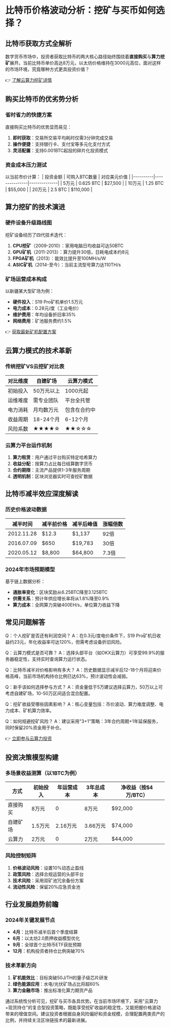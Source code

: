 # 比特币价格波动分析：挖矿与买币如何选择？

## 比特币获取方式全解析

数字货币市场中，投资者获取比特币的两大核心路径始终围绕着**直接购买**与**算力挖矿**展开。当前比特币单价高达8万元，以太坊价格维持在3000元高位，面对这样的市场环境，究竟哪种方式更具投资价值？

👉 [了解云算力挖矿详情](https://bit.ly/okx_welcome)

## 购买比特币的优劣势分析

### 省时省力的快捷方案
直接购买比特币的优势显而易见：
1. **即时获取**：交易所交易平均耗时仅需3分钟完成交易
2. **操作便捷**：支持银行卡、支付宝等多元化支付方式
3. **灵活配置**：支持0.001BTC起投的碎片化投资模式

### 资金成本压力测试
以当前市价计算：
| 投资金额 | 可购入BTC数量 | 对应美元价值 |
|----------|---------------|--------------|
| 5万元    | 0.625 BTC     | $27,500      |
| 10万元   | 1.25 BTC      | $55,000      |
| 20万元   | 2.5 BTC       | $110,000     |

## 算力挖矿的技术演进

### 硬件设备升级路线图
挖矿设备经历了四代技术迭代：
1. **CPU挖矿**（2009-2010）：家用电脑日均收益可达50BTC
2. **GPU矿机**（2011-2013）：算力提升30倍，日耗电成本约8元
3. **FPGA矿机**（2013）：能效比提升至100MH/s/W
4. **ASIC矿机**（2014-至今）：当前主流型号算力达110TH/s

### 矿场运营成本构成
以新疆某大型矿场为例：
- **硬件投入**：S19 Pro矿机单价1.5万元
- **电力成本**：0.28元/度（工业电价）
- **维护费用**：年均设备折旧率35%
- **网络费用**：矿池服务费约1.5%

👉 [获取最新矿机配置方案](https://bit.ly/okx_welcome)

## 云算力模式的技术革新

### 传统挖矿VS云挖矿对比表
| 对比维度     | 自建矿场       | 云算力模式     |
|--------------|----------------|----------------|
| 初始投入     | 50万元以上     | 1000元起       |
| 运维难度     | 需专业团队     | 平台全托管     |
| 电力消耗     | 月均数万元     | 包含在合约中   |
| 收益周期     | 18-24个月      | 6-12个月       |
| 风险系数     | ★★★★☆         | ★★☆☆☆         |

### 云算力平台运作机制
1. **算力租赁**：用户通过平台购买特定哈希算力
2. **收益分配**：按算力占比每日结算数字货币
3. **合约期限**：主流产品提供1-3年服务周期
4. **透明机制**：区块浏览器实时可查挖矿数据

## 比特币减半效应深度解读

### 历史价格波动数据
| 减半时间   | 减半前价格 | 减半后峰值 | 涨幅倍数 |
|------------|------------|------------|----------|
| 2012.11.28 | $12.3      | $1,137     | 92倍     |
| 2016.07.09 | $650       | $19,783    | 30倍     |
| 2020.05.12 | $8,800     | $64,800    | 7.3倍    |

### 2024年市场预期模型
基于链上数据分析：
- **通胀率变化**：区块奖励从6.25BTC降至3.125BTC
- **供需关系**：预计年供应增长率将从1.8%降至0.9%
- **算力成本**：全网算力突破400EH/s，单位算力收益下降

## 常见问题解答

Q：个人挖矿是否还有利润空间？
A：在0.3元/度电价条件下，S19 Pro矿机日收益约23元，年化收益率可达120%，但需考虑设备折旧风险。

Q：云算力模式是否可靠？
A：选择头部平台（如OKX云算力）可享受99.9%的服务器稳定性，支持实时查询算力运行状态。

Q：比特币减半对价格影响有多大？
A：历史数据显示减半后12-18个月将迎来价格高峰，当前市场机构持仓比例已达63%，预计波动性会减弱。

Q：新手该如何选择参与方式？
A：资金量低于5万建议选择云算力，50万以上可考虑自建矿场，10-50万区间适合混合配置。

Q：挖矿收益受哪些因素影响？
A：核心变量包括：币价波动、算力难度调整、电力成本、矿机算力效率。

Q：如何规避挖矿风险？
A：建议采用"3+1"策略：3年合约周期+1年延保服务，同时保留20%资金用于补仓。

👉 [立即参与云算力投资](https://bit.ly/okx_welcome)

## 投资决策模型构建

### 多场景收益测算（以1BTC为例）
| 方式       | 初始投入 | 年运营成本 | 3年总成本 | 净收益（按$4万/BTC） |
|------------|----------|------------|-----------|----------------------|
| 直接购买   | 8万元    | 0          | 8万元     | $92,000             |
| 自建矿场   | 1.5万元  | 2.16万元   | 3.66万元  | $74,000             |
| 云算力     | 2万元    | 0          | 2万元     | $44,000             |

### 风险控制矩阵
1. **价格波动风险**：设置10%动态止盈线
2. **政策风险**：选择合规运营的头部平台
3. **技术风险**：采用双矿池冗余备份方案
4. **流动性风险**：保留20%应急资金池

## 行业发展趋势前瞻

### 2024年关键发展节点
- **4月**：比特币减半后首个季度结算
- **6月**：以太坊2.0质押收益模型优化
- **9月**：全球首个比特币ETF获批预期
- **12月**：机构投资者持仓比例突破70%

### 技术革新方向
1. **矿机能效比**：目标突破50J/TH的量子级芯片研发
2. **绿色能源应用**：水电/光伏矿场占比将超60%
3. **算力金融市场**：推出标准化算力期货产品

通过系统性分析可见，挖矿与买币各具优势。在当前市场环境下，采用"云算力+现货持仓"的复合型投资策略，既能享受挖矿收益的稳定性，又能把握价格波动带来的增值空间。建议投资者根据自身风险偏好和资金规模，合理配置两类资产的比例，并持续关注区块链技术的最新进展。